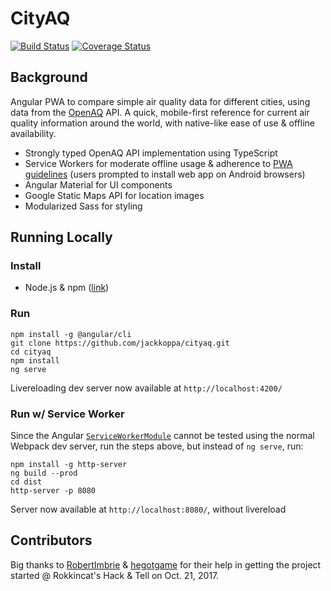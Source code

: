 # CityAQ
[![Build Status](https://travis-ci.org/jackkoppa/cityaq.svg?branch=master)](https://travis-ci.org/jackkoppa/cityaq)
[![Coverage Status](https://coveralls.io/repos/github/jackkoppa/cityaq/badge.svg?branch=master)](https://coveralls.io/github/jackkoppa/cityaq?branch=master)
## Background
Angular PWA to compare simple air quality data for different cities, using data from the [OpenAQ](https://openaq.org/) API. A quick, mobile-first reference for current air quality information around the world, with native-like ease of use & offline availability. 
* Strongly typed OpenAQ API implementation using TypeScript
* Service Workers for moderate offline usage & adherence to [PWA guidelines](https://developers.google.com/web/progressive-web-apps/) (users prompted to install web app on Android browsers)
* Angular Material for UI components
* Google Static Maps API for location images
* Modularized Sass for styling

## Running Locally
### Install
* Node.js & npm ([link](https://nodejs.org/en/download/))

### Run
```shell
npm install -g @angular/cli
git clone https://github.com/jackkoppa/cityaq.git
cd cityaq
npm install
ng serve
```

Livereloading dev server now available at `http://localhost:4200/`

### Run w/ Service Worker
Since the Angular [`ServiceWorkerModule`](https://angular.io/api/service-worker/ServiceWorkerModule) cannot be tested using the normal Webpack dev server, run the steps above, but instead of `ng serve`, run:
```shell
npm install -g http-server
ng build --prod
cd dist
http-server -p 8080
```
Server now available at `http://localhost:8080/`, without livereload

## Contributors
Big thanks to [RobertImbrie](https://github.com/RobertImbrie) & [hegotgame](https://github.com/hegotgame) for their help in getting the project started @ Rokkincat's Hack & Tell on Oct. 21, 2017.
